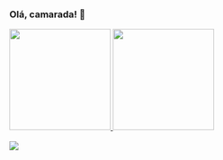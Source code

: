 ### Olá, camarada! 👋
<div>
  <a href="https://github.com/WesleyTio">
    <img height=180 src="https://github-readme-stats.vercel.app/api?username=WesleyTio&count_private=true&show_icons=true&theme=vue-dark">
    <img height=180 src="https://github-readme-stats.vercel.app/api/top-langs/?username=WesleyTio&langs_count=8&layout=compact&theme=vue-dark">
</div>
 
<div style="display: inline_block"><br>
   <img  src="https://cdn.jsdelivr.net/gh/devicons/devicon@v2.12.0/devicon.min.css">
   <link rel="stylesheet" href="https://cdn.jsdelivr.net/gh/devicons/devicon@v2.12.0/devicon.min.css">
   <link rel="stylesheet" href="https://cdn.jsdelivr.net/gh/devicons/devicon@v2.12.0/devicon.min.css">
   <link rel="stylesheet" href="https://cdn.jsdelivr.net/gh/devicons/devicon@v2.12.0/devicon.min.css">
</div>
  

